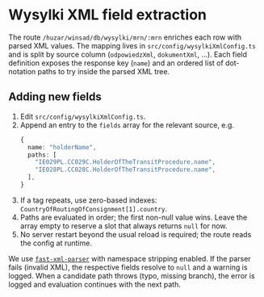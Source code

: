 # Wysylki XML field extraction

The route `/huzar/winsad/db/wysylki/mrn/:mrn` enriches each row with parsed XML values. The mapping lives in `src/config/wysylkiXmlConfig.ts` and is split by source column (`odpowiedzXml`, `dokumentXml`, ...). Each field definition exposes the response key (`name`) and an ordered list of dot-notation paths to try inside the parsed XML tree.

## Adding new fields

1. Edit `src/config/wysylkiXmlConfig.ts`.
2. Append an entry to the `fields` array for the relevant source, e.g.
   ```ts
   {
     name: "holderName",
     paths: [
       "IE029PL.CC029C.HolderOfTheTransitProcedure.name",
       "IE028PL.CC028C.HolderOfTheTransitProcedure.name",
     ],
   }
   ```
3. If a tag repeats, use zero-based indexes: `CountryOfRoutingOfConsignment[1].country`.
4. Paths are evaluated in order; the first non-null value wins. Leave the array empty to reserve a slot that always returns `null` for now.
5. No server restart beyond the usual reload is required; the route reads the config at runtime.

We use [`fast-xml-parser`](https://github.com/NaturalIntelligence/fast-xml-parser) with namespace stripping enabled. If the parser fails (invalid XML), the respective fields resolve to `null` and a warning is logged. When a candidate path throws (typo, missing branch), the error is logged and evaluation continues with the next path.